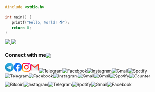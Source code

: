 

<!-- ### Hi there 👋 -->
<!-- ### Hello, World! 🌎 -->

```C
#include <stdio.h>

int main() {
   printf("Hello, World! 🌎");
   return 0;
}
```

<!--&theme=onedark "-->
<a href="https://github.com/starkdmi/README.md2">
  <img src="https://github-readme-stats.vercel.app/api/top-langs/?username=starkdmi&layout=compact&hide=Visual%20Basic,Logos,PHP" />
</a>

<a href="https://github.com/starkdmi/README.md">
   <img src="https://github-readme-stats.vercel.app/api?username=starkdmi&count_private=true&include_all_commits=true&hide_rank=true&line_height=22 &hide=contribs,prs,issues&show_icons=true&icon_color=3080ee" />
</a>

<!--</br>
<p align="left">
  <img src="https://komarev.com/ghpvc/?username=starkdmi" />
</p>

<p align="center"> 
  Profile views<br>
  <img src="https://profile-counter.glitch.me/starkdmi/count.svg" />
</p>-->


 <h3 align="left">Connect with me<img align="center" src="https://github.com/rajput2107/rajput2107/blob/master/Assets/Handshake.gif" height="33px" /></h3> 


<a href="https://t.me/starkdmi">
  <img align="left" alt="Telegram" width="28px" src="https://raw.githubusercontent.com/starkdmi/starkdmi/master/Assets/Telegram.svg" />
</a>

<a href="https://www.facebook.com/starkdmi">
  <img align="left" alt="Facebook" width="28px" src="https://raw.githubusercontent.com/starkdmi/starkdmi/master/Assets/Facebook.svg"/>
</a>

<a href="https://www.instagram.com/starkdmi">
  <img align="left" alt="Instagram" width="28px" src="https://raw.githubusercontent.com/starkdmi/starkdmi/master/Assets/Instagram.svg" />
</a>

<a href="mailto:starkov100@gmail.com">
  <img align="left" alt="Gmail" width="28px" src="https://raw.githubusercontent.com/starkdmi/starkdmi/master/Assets/Gmail.svg" />
</a>

</br>

<a href="https://t.me/starkdmi">
  <img align="left" alt="Telegram" src="https://img.shields.io/badge/-TELEGRAM-2CA5E0?style=for-the-badge&logo=telegram&logoColor=white" />
</a>

<a href="https://www.facebook.com/starkdmi">
  <img align="left" alt="Facebook" src="https://img.shields.io/badge/facebook-%231877F2.svg?&style=for-the-badge&logo=facebook&logoColor=white"/>
</a>

<a href="https://www.instagram.com/starkdmi">
  <img align="left" alt="Instagram" src="https://img.shields.io/badge/instagram-ea4456.svg?&style=for-the-badge&logo=instagram&logoColor=white" />
</a>

<a href="mailto:starkov100@gmail.com">
  <img align="left" alt="Gmail" src="https://img.shields.io/badge/-GMAIL-D14836?style=for-the-badge&logo=gmail&logoColor=white" />
</a>

<a href="https://spoti.fi/32TSEGe">
  <img align="left" alt="Spotify" src="https://img.shields.io/badge/spotify-%231ED760.svg?&style=for-the-badge&logo=spotify&logoColor=white" />
</a>




<a href="https://t.me/starkdmi">
  <img align="left" alt="Telegram" height="28px" src="https://img.shields.io/badge/-starkdmi-2ba7e0?logo=telegram&logoColor=white&style=flat-square&labelColor=555555" />
</a>

<a href="https://www.facebook.com/starkdmi">
  <img align="left" alt="Facebook" height="28px" src="https://img.shields.io/badge/-starkdmi-1978f3?logo=facebook&logoColor=white&style=flat-square&labelColor=555555"/>
</a>

<a href="https://www.instagram.com/starkdmi">
  <img align="left" alt="Instagram" height="28px" src="https://img.shields.io/badge/-starkdmi-ea4456?logo=instagram&logoColor=white&style=flat-square&labelColor=555555" />
</a>


<a href="mailto:starkov100@gmail.com">
  <img align="left" alt="Gmail" height="28px" src="https://img.shields.io/badge/-starkov100@gmail.com-d24936?logo=gmail&logoColor=white&style=flat-square&labelColor=555555" />
</a>

<a href="mailto:starkov100@gmail.com">
  <img align="left" alt="Gmail" height="28px" src="https://img.shields.io/badge/-starkov100@gmail.com-555555?logo=gmail&logoColor=white&style=flat-square&labelColor=d24936" />
</a>

<a href="https://spoti.fi/32TSEGe">
  <img align="left" alt="Spotify" height="28px" src="https://img.shields.io/badge/-starkdmi-21d761?logo=spotify&logoColor=white&style=flat-square&labelColor=21d761" />
</a>


 <a href="https://github.com/starkdmi">
  <img align="left" alt="Counter" height="28" src="https://komarev.com/ghpvc/?username=starkdmi&style=flat-square&label=😎" />
</a>



<a href="https://api.binance.com/api/v3/ticker/price?symbol=BTCUSDT">
  <img align="left" alt="Bitcoin" src="https://img.shields.io/badge/dynamic/json?color=f8941a&style=for-the-badge&label=%E2%82%BF&query=price&suffix=%20$&url=https%3A%2F%2Fapi.binance.com%2Fapi%2Fv3%2Fticker%2Fprice%3Fsymbol%3DBTCUSDT" />
</a>
 
<a href="https://www.instagram.com/starkdmi">
  <img align="left" alt="Instagram" src="https://img.shields.io/badge/instagram-ea4456.svg?&style=for-the-badge&logo=instagram&logoColor=white" />
</a>

<a href="https://t.me/starkdmi">
  <img align="left" alt="Telegram" src="https://img.shields.io/badge/-TELEGRAM-2CA5E0?style=for-the-badge&logo=telegram&logoColor=white" />
</a>

<a href="https://spoti.fi/32TSEGe">
  <img align="left" alt="Spotify" src="https://img.shields.io/badge/spotify-%231ED760.svg?&style=for-the-badge&logo=spotify&logoColor=white" />
</a>

<a href="mailto:starkov100@gmail.com">
  <img align="left" alt="Gmail" src="https://img.shields.io/badge/-GMAIL-D14836?style=for-the-badge&logo=gmail&logoColor=white" />
</a>

<a href="https://www.facebook.com/starkdmi">
  <img align="left" alt="Facebook" src="https://img.shields.io/badge/facebook-%231877F2.svg?&style=for-the-badge&logo=facebook&logoColor=white"/>
</a>
 
 
 
 
 
 

<!-- Random Image -->
<!-- <img src="https://source.unsplash.com/random/800x400" /> -->

<!-- Random Fact -->
<!-- https://uselessfacts.jsph.pl/random.txt -->

<!-- Social badges -->
<!-- https://shields.io -->
<!-- https://github.com/alexandresanlim/Badges4-README.md-Profile -->

<!--<a href="https://github.com/starkdmi/Multi-Messenger-Bot-2">
  <img align="left" src="https://github-readme-stats.vercel.app/api/pin/?username=starkdmi&repo=Multi-Messenger-Bot-2&show_owner=false" />
</a>-->


<!--<table cellspacing="0" cellpadding="0" style="border:none;border-collapse: collapse;">
  <tr>
    <th>
      <img align="left" src="https://github-readme-stats.vercel.app/api?username=starkdmi&count_private=true&include_all_commits=true&hide_rank=true&line_height=22&show_icons=true&hide=contribs,prs,issues" />
      </th>
    <th><img src="https://github-readme-stats.vercel.app/api/top-langs/?username=starkdmi&layout=compact&hide=Visual%20Basic,Logos,PHP" /></th> 
  </tr>
</table>-->



<!--<p align="left">
  <img src="https://komarev.com/ghpvc/?username=starkdmi&style=flat-square"  />
</p>-->

<!-- - ![#f03c15](https://placehold.it/150/ffffff/ff0000?text=hello) -->

<!--
![My github stats](https://github-readme-stats.vercel.app/api?username=starkdmi&theme=onedark&count_private=true&hide=contribs,prs)
[![Top Langs](https://github-readme-stats.vercel.app/api/top-langs/?username=starkdmi&layout=compact&hide=Visual%20Basic,Logos,PHP)](https://github.com/starkdmi) 
[![MultiMessengerBot](https://github-readme-stats.vercel.app/api/pin/?username=starkdmi&repo=Multi-Messenger-Bot-2&show_owner=true&theme=onedark)](https://github.com/starkdmi/Multi-Messenger-Bot-2) 
-->

<!--![Cover](https://raw.githubusercontent.com/starkdmi/starkdmi/master/poster.jpg)-->

<!--
**starkdmi/starkdmi** is a ✨ _special_ ✨ repository because its `README.md` (this file) appears on your GitHub profile.

Here are some ideas to get you started:

- 🔭 I’m currently working on ...
- 🌱 I’m currently learning ...
- 👯 I’m looking to collaborate on ...
- 🤔 I’m looking for help with ...
- 💬 Ask me about ...
- 📫 How to reach me: ...
- 😄 Pronouns: ...
- ⚡ Fun fact: ...
-->


